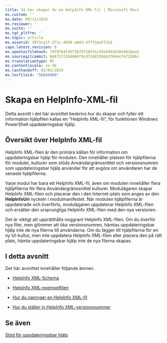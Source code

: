 ```yaml
---
title: Så här skapar du en HelpInfo XML-fil | Microsoft Docs
ms.custom: ''
ms.date: 09/13/2016
ms.reviewer: ''
ms.suite: ''
ms.tgt_pltfrm: ''
ms.topic: article
ms.assetid: 3971ce1f-271c-4938-a9d3-47ff3aaf7219
caps.latest.revision: 9
ms.openlocfilehash: 7df9764fd573b75f285fec592448a550e481bea3
ms.sourcegitcommit: b6871f21bd666f9cd71dd336bb3f844cf472b56c
ms.translationtype: MT
ms.contentlocale: sv-SE
ms.lasthandoff: 02/03/2019
ms.locfileid: "56844900"
---
```

# <a name="how-to-create-a-helpinfo-xml-file"></a>Skapa en HelpInfo-XML-fil

Detta avsnitt i det här avsnittet beskrivs hur du skapar och fyller ett information hjälpfilen kallas en ”HelpInfo XML-fil”, för funktionen Windows PowerShell uppdateringsbar hjälp.

## <a name="helpinfo-xml-file-overview"></a>Översikt över HelpInfo XML-fil

HelpInfo XML-filen är den primära källan för information om uppdateringsbar hjälp för modulen. Den innehåller platsen för hjälpfilerna för moduler, kulturer som stöds Användargränssnittet och versionsnumren som uppdateringsbar hjälp använder för att avgöra om användaren har de senaste hjälpfilerna.

Varje modul har bara ett HelpInfo XML-fil, även om modulen innehåller flera hjälpfilerna för flera Användargränssnittet kulturer. Modulägaren skapar HelpInfo XML-filen och placerar den i den Internet-plats som anges av den **HelpInfoUri** nyckeln i modulmanifestet. När modulen hjälpfilerna är uppdaterade och överförts, modulägaren uppdaterar HelpInfo XML-filen och ersätter den ursprungliga HelpInfo XML-filen med den nya versionen.

Det är viktigt att upprätthålls noggrant HelpInfo XML-filen. Om du överför nya filer, men glömmer att öka versionsnumren, hämtas uppdateringsbar hjälp inte de nya filerna till användarna. Om du lägger till hjälpfilerna för en ny UI-kultur, men inte uppdatera HelpInfo XML-filen eller placera den på rätt plats, hämta uppdateringsbar hjälp inte de nya filerna skapas.

## <a name="in-this-section"></a>I detta avsnitt

Det här avsnittet innehåller följande ämnen.

- [HelpInfo XML-Schema](./helpinfo-xml-schema.md)

- [HelpInfo XML-exempelfilen](./helpinfo-xml-sample-file.md)

- [Hur du namnger en HelpInfo XML-fil](./how-to-name-a-helpinfo-xml-file.md)

- [Hur du ställer in HelpInfo XML-versionsnummer](./how-to-set-helpinfo-xml-version-numbers.md)

## <a name="see-also"></a>Se även

[Stöd för uppdateringsbar hjälp](./supporting-updatable-help.md)